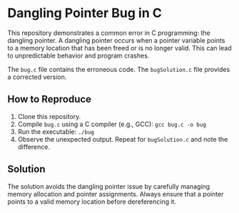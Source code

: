 # Dangling Pointer Bug in C

This repository demonstrates a common error in C programming: the dangling pointer. A dangling pointer occurs when a pointer variable points to a memory location that has been freed or is no longer valid.  This can lead to unpredictable behavior and program crashes.

The `bug.c` file contains the erroneous code. The `bugSolution.c` file provides a corrected version.

## How to Reproduce
1. Clone this repository.
2. Compile `bug.c` using a C compiler (e.g., GCC): `gcc bug.c -o bug`
3. Run the executable: `./bug`
4. Observe the unexpected output.  Repeat for `bugSolution.c` and note the difference.

## Solution
The solution avoids the dangling pointer issue by carefully managing memory allocation and pointer assignments.  Always ensure that a pointer points to a valid memory location before dereferencing it.